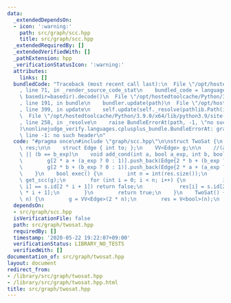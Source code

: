```yaml
---
data:
  _extendedDependsOn:
  - icon: ':warning:'
    path: src/graph/scc.hpp
    title: src/graph/scc.hpp
  _extendedRequiredBy: []
  _extendedVerifiedWith: []
  _pathExtension: hpp
  _verificationStatusIcon: ':warning:'
  attributes:
    links: []
  bundledCode: "Traceback (most recent call last):\n  File \"/opt/hostedtoolcache/Python/3.9.0/x64/lib/python3.9/site-packages/onlinejudge_verify/documentation/build.py\"\
    , line 71, in _render_source_code_stat\n    bundled_code = language.bundle(stat.path,\
    \ basedir=basedir).decode()\n  File \"/opt/hostedtoolcache/Python/3.9.0/x64/lib/python3.9/site-packages/onlinejudge_verify/languages/cplusplus.py\"\
    , line 191, in bundle\n    bundler.update(path)\n  File \"/opt/hostedtoolcache/Python/3.9.0/x64/lib/python3.9/site-packages/onlinejudge_verify/languages/cplusplus_bundle.py\"\
    , line 399, in update\n    self.update(self._resolve(pathlib.Path(included), included_from=path))\n\
    \  File \"/opt/hostedtoolcache/Python/3.9.0/x64/lib/python3.9/site-packages/onlinejudge_verify/languages/cplusplus_bundle.py\"\
    , line 258, in _resolve\n    raise BundleErrorAt(path, -1, \"no such header\"\
    )\nonlinejudge_verify.languages.cplusplus_bundle.BundleErrorAt: graph/scc.hpp:\
    \ line -1: no such header\n"
  code: "#pragma once\n#include \"graph/scc.hpp\"\n\nstruct TwoSat {\n    V<bool>\
    \ res;\n\n    struct Edge { int to; };\n    VV<Edge> g;\n\n    //(a == a_exp)\
    \ || (b == b_exp)\n    void add_cond(int a, bool a_exp, int b, bool b_exp) {\n\
    \        g[2 * a + (a_exp ? 0 : 1)].push_back(Edge{2 * b + (b_exp ? 1 : 0)});\n\
    \        g[2 * b + (b_exp ? 0 : 1)].push_back(Edge{2 * a + (a_exp ? 1 : 0)});\n\
    \    }\n    bool exec() {\n        int n = int(res.size());\n        auto s =\
    \ get_scc(g);\n        for (int i = 0; i < n; i++) {\n            if (s.id[2 *\
    \ i] == s.id[2 * i + 1]) return false;\n            res[i] = s.id[2 * i] < s.id[2\
    \ * i + 1];\n        }\n        return true;\n    }\n    TwoSat() {}\n    TwoSat(int\
    \ n) {\n        g = VV<Edge>(2 * n);\n        res = V<bool>(n);\n    }\n};\n"
  dependsOn:
  - src/graph/scc.hpp
  isVerificationFile: false
  path: src/graph/twosat.hpp
  requiredBy: []
  timestamp: '2020-05-22 19:22:07+09:00'
  verificationStatus: LIBRARY_NO_TESTS
  verifiedWith: []
documentation_of: src/graph/twosat.hpp
layout: document
redirect_from:
- /library/src/graph/twosat.hpp
- /library/src/graph/twosat.hpp.html
title: src/graph/twosat.hpp
---
```

